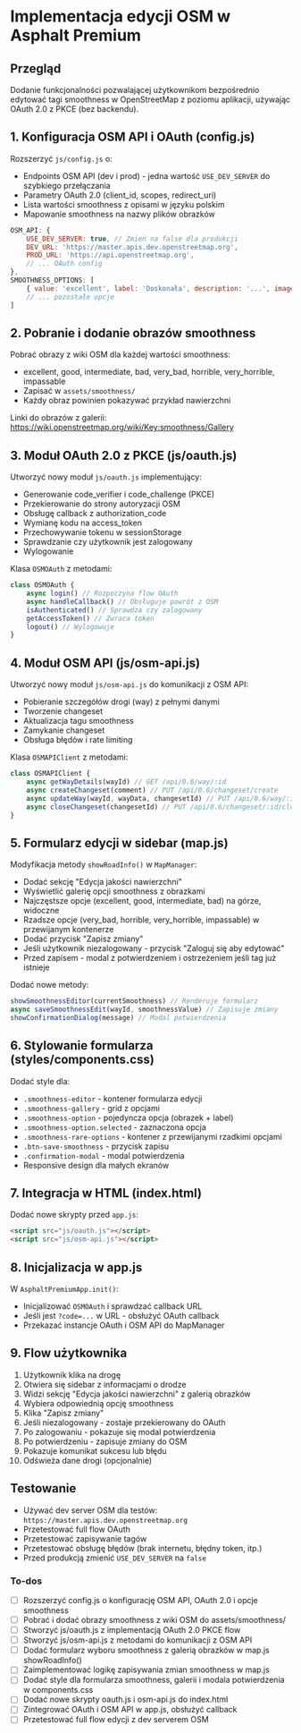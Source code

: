 <!-- ccd0072a-5ce7-4caa-8bcf-db68c1c93839 c080820e-9217-427c-96a9-c6df61afd31a -->
# Implementacja edycji OSM w Asphalt Premium

## Przegląd

Dodanie funkcjonalności pozwalającej użytkownikom bezpośrednio edytować tagi smoothness w OpenStreetMap z poziomu aplikacji, używając OAuth 2.0 z PKCE (bez backendu).

## 1. Konfiguracja OSM API i OAuth (config.js)

Rozszerzyć `js/config.js` o:

- Endpoints OSM API (dev i prod) - jedna wartość `USE_DEV_SERVER` do szybkiego przełączania
- Parametry OAuth 2.0 (client_id, scopes, redirect_uri)
- Lista wartości smoothness z opisami w języku polskim
- Mapowanie smoothness na nazwy plików obrazków
```javascript
OSM_API: {
    USE_DEV_SERVER: true, // Zmień na false dla produkcji
    DEV_URL: 'https://master.apis.dev.openstreetmap.org',
    PROD_URL: 'https://api.openstreetmap.org',
    // ... OAuth config
},
SMOOTHNESS_OPTIONS: [
    { value: 'excellent', label: 'Doskonała', description: '...', image: 'excellent.jpg' },
    // ... pozostałe opcje
]
```


## 2. Pobranie i dodanie obrazów smoothness

Pobrać obrazy z wiki OSM dla każdej wartości smoothness:

- excellent, good, intermediate, bad, very_bad, horrible, very_horrible, impassable
- Zapisać w `assets/smoothness/`
- Każdy obraz powinien pokazywać przykład nawierzchni

Linki do obrazów z galerii: https://wiki.openstreetmap.org/wiki/Key:smoothness/Gallery

## 3. Moduł OAuth 2.0 z PKCE (js/oauth.js)

Utworzyć nowy moduł `js/oauth.js` implementujący:

- Generowanie code_verifier i code_challenge (PKCE)
- Przekierowanie do strony autoryzacji OSM
- Obsługę callback z authorization_code
- Wymianę kodu na access_token
- Przechowywanie tokenu w sessionStorage
- Sprawdzanie czy użytkownik jest zalogowany
- Wylogowanie

Klasa `OSMOAuth` z metodami:

```javascript
class OSMOAuth {
    async login() // Rozpoczyna flow OAuth
    async handleCallback() // Obsługuje powrót z OSM
    isAuthenticated() // Sprawdza czy zalogowany
    getAccessToken() // Zwraca token
    logout() // Wylogowuje
}
```

## 4. Moduł OSM API (js/osm-api.js)

Utworzyć nowy moduł `js/osm-api.js` do komunikacji z OSM API:

- Pobieranie szczegółów drogi (way) z pełnymi danymi
- Tworzenie changeset
- Aktualizacja tagu smoothness
- Zamykanie changeset
- Obsługa błędów i rate limiting

Klasa `OSMAPIClient` z metodami:

```javascript
class OSMAPIClient {
    async getWayDetails(wayId) // GET /api/0.6/way/:id
    async createChangeset(comment) // PUT /api/0.6/changeset/create
    async updateWay(wayId, wayData, changesetId) // PUT /api/0.6/way/:id
    async closeChangeset(changesetId) // PUT /api/0.6/changeset/:id/close
}
```

## 5. Formularz edycji w sidebar (map.js)

Modyfikacja metody `showRoadInfo()` w `MapManager`:

- Dodać sekcję "Edycja jakości nawierzchni"
- Wyświetlić galerię opcji smoothness z obrazkami
- Najczęstsze opcje (excellent, good, intermediate, bad) na górze, widoczne
- Rzadsze opcje (very_bad, horrible, very_horrible, impassable) w przewijanym kontenerze
- Dodać przycisk "Zapisz zmiany"
- Jeśli użytkownik niezalogowany - przycisk "Zaloguj się aby edytować"
- Przed zapisem - modal z potwierdzeniem i ostrzeżeniem jeśli tag już istnieje

Dodać nowe metody:

```javascript
showSmoothnessEditor(currentSmoothness) // Renderuje formularz
async saveSmoothnessEdit(wayId, smoothnessValue) // Zapisuje zmiany
showConfirmationDialog(message) // Modal potwierdzenia
```

## 6. Stylowanie formularza (styles/components.css)

Dodać style dla:

- `.smoothness-editor` - kontener formularza edycji
- `.smoothness-gallery` - grid z opcjami
- `.smoothness-option` - pojedyncza opcja (obrazek + label)
- `.smoothness-option.selected` - zaznaczona opcja
- `.smoothness-rare-options` - kontener z przewijanymi rzadkimi opcjami
- `.btn-save-smoothness` - przycisk zapisu
- `.confirmation-modal` - modal potwierdzenia
- Responsive design dla małych ekranów

## 7. Integracja w HTML (index.html)

Dodać nowe skrypty przed `app.js`:

```html
<script src="js/oauth.js"></script>
<script src="js/osm-api.js"></script>
```

## 8. Inicjalizacja w app.js

W `AsphaltPremiumApp.init()`:

- Inicjalizować `OSMOAuth` i sprawdzać callback URL
- Jeśli jest `?code=...` w URL - obsłużyć OAuth callback
- Przekazać instancje OAuth i OSM API do MapManager

## 9. Flow użytkownika

1. Użytkownik klika na drogę
2. Otwiera się sidebar z informacjami o drodze
3. Widzi sekcję "Edycja jakości nawierzchni" z galerią obrazków
4. Wybiera odpowiednią opcję smoothness
5. Klika "Zapisz zmiany"
6. Jeśli niezalogowany - zostaje przekierowany do OAuth
7. Po zalogowaniu - pokazuje się modal potwierdzenia
8. Po potwierdzeniu - zapisuje zmiany do OSM
9. Pokazuje komunikat sukcesu lub błędu
10. Odświeża dane drogi (opcjonalnie)

## Testowanie

- Używać dev server OSM dla testów: `https://master.apis.dev.openstreetmap.org`
- Przetestować full flow OAuth
- Przetestować zapisywanie tagów
- Przetestować obsługę błędów (brak internetu, błędny token, itp.)
- Przed produkcją zmienić `USE_DEV_SERVER` na `false`

### To-dos

- [ ] Rozszerzyć config.js o konfigurację OSM API, OAuth 2.0 i opcje smoothness
- [ ] Pobrać i dodać obrazy smoothness z wiki OSM do assets/smoothness/
- [ ] Stworzyć js/oauth.js z implementacją OAuth 2.0 PKCE flow
- [ ] Stworzyć js/osm-api.js z metodami do komunikacji z OSM API
- [ ] Dodać formularz wyboru smoothness z galerią obrazków w map.js showRoadInfo()
- [ ] Zaimplementować logikę zapisywania zmian smoothness w map.js
- [ ] Dodać style dla formularza smoothness, galerii i modala potwierdzenia w components.css
- [ ] Dodać nowe skrypty oauth.js i osm-api.js do index.html
- [ ] Zintegrować OAuth i OSM API w app.js, obsłużyć callback
- [ ] Przetestować full flow edycji z dev serverem OSM